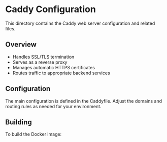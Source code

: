 # Caddy Configuration

This directory contains the Caddy web server configuration and related files.

## Overview
- Handles SSL/TLS termination
- Serves as a reverse proxy
- Manages automatic HTTPS certificates
- Routes traffic to appropriate backend services

## Configuration
The main configuration is defined in the Caddyfile. Adjust the domains and routing rules as needed for your environment.

## Building
To build the Docker image: